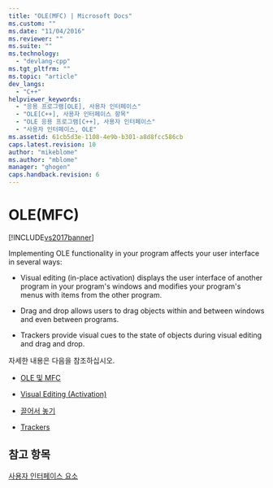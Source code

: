 ```yaml
---
title: "OLE(MFC) | Microsoft Docs"
ms.custom: ""
ms.date: "11/04/2016"
ms.reviewer: ""
ms.suite: ""
ms.technology: 
  - "devlang-cpp"
ms.tgt_pltfrm: ""
ms.topic: "article"
dev_langs: 
  - "C++"
helpviewer_keywords: 
  - "응용 프로그램[OLE], 사용자 인터페이스"
  - "OLE[C++], 사용자 인터페이스 항목"
  - "OLE 응용 프로그램[C++], 사용자 인터페이스"
  - "사용자 인터페이스, OLE"
ms.assetid: 61cb5d3e-1108-4e9b-b301-a8d8fcc586cb
caps.latest.revision: 10
author: "mikeblome"
ms.author: "mblome"
manager: "ghogen"
caps.handback.revision: 6
---
```

# OLE(MFC)
[!INCLUDE[vs2017banner](../assembler/inline/includes/vs2017banner.md)]

Implementing OLE functionality in your program affects your user interface in several ways:  
  
-   Visual editing \(in\-place activation\) displays the user interface of another program in your program's windows and modifies your program's menus with items from the other program.  
  
-   Drag and drop allows users to drag objects within and between windows and even between programs.  
  
-   Trackers provide visual cues to the state of objects during visual editing and drag and drop.  
  
 자세한 내용은 다음을 참조하십시오.  
  
-   [OLE 및 MFC](../mfc/ole-in-mfc.md)  
  
-   [Visual Editing \(Activation\)](../mfc/activation-cpp.md)  
  
-   [끌어서 놓기](../mfc/drag-and-drop-ole.md)  
  
-   [Trackers](../mfc/trackers.md)  
  
## 참고 항목  
 [사용자 인터페이스 요소](../mfc/user-interface-elements-mfc.md)